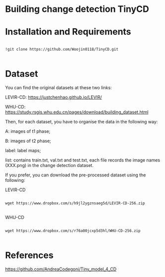 # Building change detection TinyCD

# Installation and Requirements
<pre>
<code>
!git clone https://github.com/Woojin0118/TinyCD.git
</code>
</pre>

# Dataset

You can find the original datasets at these two links:

LEVIR-CD: https://justchenhao.github.io/LEVIR/

WHU-CD: https://study.rsgis.whu.edu.cn/pages/download/building_dataset.html

Then, for each dataset, you have to organise the data in the following way:

A: images of t1 phase;

B: images of t2 phase;

label: label maps;

list: contains train.txt, val.txt and test.txt, each file records the image names (XXX.png) in the change detection dataset.

If you prefer, you can download the pre-processed dataset using the following:


LEVIR-CD

<pre>
<code>
wget https://www.dropbox.com/s/h9jl2ygznsaeg5d/LEVIR-CD-256.zip
</code>
</pre>

WHU-CD

<pre>
<code>
wget https://www.dropbox.com/s/r76a00jcxp5d3hl/WHU-CD-256.zip
</code>
</pre>

# References

https://github.com/AndreaCodegoni/Tiny_model_4_CD
